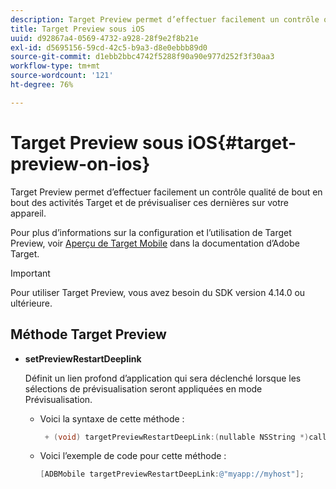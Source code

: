 ```yaml
---
description: Target Preview permet d’effectuer facilement un contrôle qualité de bout en bout des activités Target et de prévisualiser ces dernières sur votre appareil.
title: Target Preview sous iOS
uuid: d92867a4-0569-4732-a928-28f9e2f8b21e
exl-id: d5695156-59cd-42c5-b9a3-d8e0ebbb89d0
source-git-commit: d1ebb2bbc4742f5288f90a90e977d252f3f30aa3
workflow-type: tm+mt
source-wordcount: '121'
ht-degree: 76%

---
```


# Target Preview sous iOS{#target-preview-on-ios}

Target Preview permet d’effectuer facilement un contrôle qualité de bout en bout des activités Target et de prévisualiser ces dernières sur votre appareil.

Pour plus d’informations sur la configuration et l’utilisation de Target Preview, voir [Aperçu de Target Mobile](https://experienceleague.adobe.com/docs/target/using/implement-target/mobile-apps/target-mobile-preview.html) dans la documentation d’Adobe Target.

>[!IMPORTANT]
>
>Pour utiliser Target Preview, vous avez besoin du SDK version 4.14.0 ou ultérieure.

## Méthode Target Preview

* **setPreviewRestartDeeplink**

   Définit un lien profond d’application qui sera déclenché lorsque les sélections de prévisualisation seront appliquées en mode Prévisualisation.

   * Voici la syntaxe de cette méthode :

      ```objective-c
       + (void) targetPreviewRestartDeepLink:(nullable NSString *)callbackURL;
      ```

   * Voici l’exemple de code pour cette méthode :

      ```objective-c
      [ADBMobile targetPreviewRestartDeepLink:@"myapp://myhost"]; 
      ```
